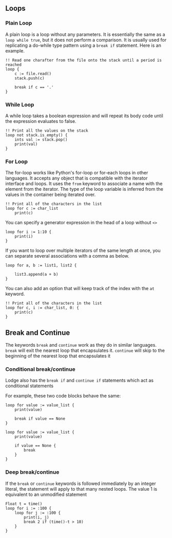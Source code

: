 ## Loops
### Plain Loop
A plain loop is a loop without any parameters. It is essentially the same as a `loop while true`, but it does not perform a comparison. It is usually used for replicating a do-while type pattern using a `break if` statement.
Here is an example.
``` Lodge
!! Read one charafter from the file onto the stack until a period is reached
loop {
	c := file.read()
	stack.push(c)
	
	break if c == '.'
}
```


### While Loop
A while loop takes a boolean expression and will repeat its body code until the expression evaluates to false.

``` Lodge
!! Print all the values on the stack
loop not stack.is_empty() {
	ints val := stack.pop()
	print(val)
}
```


### For Loop
The for-loop works like Python's for-loop or for-each loops in other languages. It accepts any object that is compatible with the iterator interface and loops. It uses the `from` keyword to associate a name with the element from the iterator. The type of the loop variable is inferred from the values in the container being iterated over.

``` Lodge
!! Print all of the characters in the list
loop for c := char_list
	print(c)
```

You can specify a generator expression in the head of a loop without `<>`
```
loop for i := 1:10 {
	print(i)
}
```

If you want to loop over multiple iterators of the same length at once, you can separate several associations with a comma as below.

``` Lodge
loop for a, b := list1, list2 {

	list3.append(a + b)
}
```


You can also add an option that will keep track of the index with the `at` keyword.
``` Lodge
!! Print all of the characters in the list
loop for c, i := char_list, 0: {
	print(c)
}
```


## Break and Continue

The keywords `break` and `continue` work as they do in similar languages.
`break` will exit the nearest loop that encapsulates it.
`continue` will skip to the beginning of the nearest loop that encapsulates it

### Conditional break/continue
Lodge also has the ` break if ` and ` continue if ` statements which act as conditional statements

For example, these two code blocks behave the same:
``` Lodge
loop for value := value_list {
	print(value)
	
	break if value == None
}

loop for value := value_list {
	print(value)

	if value == None {
		break
	}
}
```

### Deep break/continue
If the `break` or `continue` keywords is followed immediately by an integer literal, the statement will apply  to that many nested loops. The value 1 is equivalent to an unmodified statement
```
Float t = time()
loop for i := :100 {
	loop for j := :100 {
		print(i, j)
		break 2 if (time()-t > 10)
	}
}

```